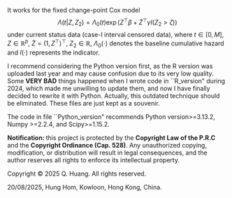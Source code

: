 It works for the fixed change-point Cox model $$\Lambda(t|Z, Z_2)=\Lambda_0(t)\exp(Z^\top\beta+\tilde{Z}^\top\gamma I(Z_2>\zeta))$$ 
under current status data (case-I interval censored data), where $t\in [0, M]$, $Z\in\mathbb{R}^p$, $\tilde{Z}=(1, Z^\top)^\top$, 
$Z_2\in\mathbb{R}$, $\Lambda_0(\cdot)$ denotes the baseline cumulative hazard and $I(\cdot)$ represents the indicator. 

I recommend considering the Python version first, as the R version was uploaded last year and may cause confusion due to its very low quality. 
Some $\textbf{VERY BAD}$ things happened when I wrote code in ``R_version" during 2024, which made me unwilling to update them, and now I have finally decided to rewrite it with Python. 
Actually, this outdated technique should be eliminated. These files are just kept as a souvenir.

The code in file ``Python_version" recommends Python version>=3.13.2, Numpy >=2.2.4, and Scipy>=1.15.2.

$\textbf{Notification: }$ this project is protected by the $\textbf{Copyright Law of the P.R.C}$ and the $\textbf{Copyright Ordinance (Cap. 528)}$. 
Any unauthorized copying, modification, or distribution will result in legal consequences, 
and the author reserves all rights to enforce its intellectual property.

Copyright © 2025 Q. Huang. All rights reserved.

20/08/2025, Hung Hom, Kowloon, Hong Kong, China.
